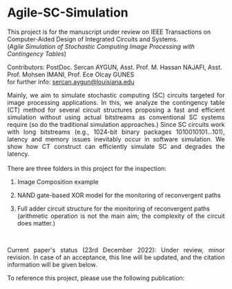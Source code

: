 # Agile-SC-Simulation

This project is for the manuscript under review on IEEE Transactions on Computer-Aided Design of Integrated Circuits and Systems. <br />
(*Agile Simulation of Stochastic Computing Image Processing with Contingency Tables*)

Contributors: PostDoc. Sercan AYGUN, Asst. Prof. M. Hassan NAJAFI, Asst. Prof. Mohsen IMANI, Prof. Ece Olcay GUNES <br />
for further info: sercan.aygun@louisiana.edu

<div align="justify"> Mainly, we aim to simulate stochastic computing (SC) circuits targeted for image processing applications. In this, we analyze the contingency table (CT) method for several circuit structures proposing a fast and efficient simulation without using actual bitstreams as conventional SC systems require (so do the traditional simulation approaches.) Since SC circuits work with long bitstreams (e.g., 1024-bit binary packages 1010010101...101), latency and memory issues inevitably occur in software simulation. We show how CT construct can efficiently simulate SC and degrades the latency. <div align="justify">
<br />
There are three folders in this project for the inspection:
  
1. Image Composition example <br />
  
2. NAND gate-based XOR model for the monitoring of reconvergent paths <br />
  
3. Full adder circuit structure for the monitoring of reconvergent paths <br />
   (arithmetic operation is not the main aim; the complexity of the circuit does matter.) <br />

<br />
  
Current paper's status (23rd December 2022): Under review, minor revision. In case of an acceptance, this line will be updated, and the citation information will be given below.
  
To reference this project, please use the following publication:
